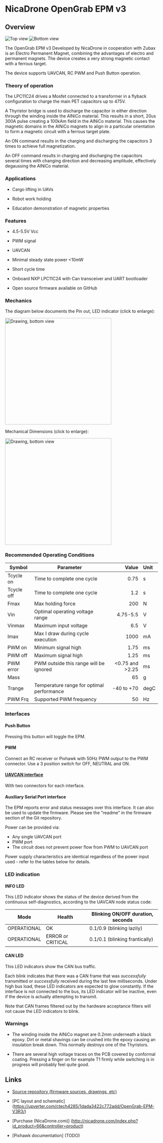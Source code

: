 # NicaDrone OpenGrab EPM v3

## Overview

<img src="image.jpg" class="thumbnail" title="Top view">
<img src="bottom.jpg" class="thumbnail" title="Bottom view">

The OpenGrab EPM v3 Developed by NicaDrone in cooperation with Zubax is an Electro Permanent Magnet, combining the advantages of electro and permanent magnets.
The device creates a very strong magnetic contact with a ferrous target.


The device supports UAVCAN, RC PWM and Push Button operation.

### Theory of operation

The LPC11C24 drives a Mosfet connected to a transformer in a flyback configuration to charge the main PET capacitors up to 475V.

A Thyristor bridge is used to discharge the capacitor in either direction through the winding inside the AlNiCo material. This results in a short, 20us 300A pulse creating a 100kAm field in the AlNiCo material.
This causes the magnetic domains in the AlNiCo magnets to align in a particular orientation to form a magnetic circuit with a ferrous target plate.

An ON command results in the charging and discharging the capacitors 3 times to achieve full magnetization.

An OFF command results in charging and discharging the capacitors several times with changing direction and decreasing amplitude, effectively degaussing the AlNiCo material.

### Applications
* Cargo lifting in UAVs

* Robot work holding

* Education demonstration of magnetic properties

### Features
* 4.5-5.5V Vcc

* PWM signal

* UAVCAN

* Minimal steady state power <10mW

* Short cycle time

* Onboard NXP LPC11C24 with Can transceiver and UART bootloader

* Open source firmware available on GitHub


### Mechanics

The diagram below documents the Pin out, LED indicator (click to enlarge):

<img src="pinout.jpg" width=350 title="Drawing, bottom view">

Mechanical Dimensions (click to enlarge):

<img src="EPM_V3_simple.jpg" width=350 title="Drawing, bottom view">

### Recommended Operating Conditions

| Symbol    |Parameter                                  |           Value | Unit |
|-----------|-------------------------------------------|----------------:|:-----|
| Tcycle on | Time to complete one cycle                |            0.75 | s    |
| Tcycle off| Time to complete one cycle                |             1.2 | s    |
| Fmax      | Max holding force                         |             200 | N    |
| Vin       | Optimal operating voltage range           |        4.75-5.5 | V    |
| Vinmax    | Maximum input voltage                     |             6.5 | V    |
| Imax      | Max I draw during cycle execution         |            1000 | mA   |
| PWM on    | Minimum signal high                       |            1.75 | ms   |
| PWM off   | Maximum signal high                       |            1.25 | ms   |
| PWM error | PWM outside this range will be ignored    | <0.75 and >2.25 | ms   |
| Mass      |                                           |              65 | g    |
| Trange    | Temperature range for optimal performance |      -40 to +70 | degC |
| PWM Frq   | Supported PWM frequency                   |              50 | Hz   |

### Interfaces

#### Push Button

Pressing this button will toggle the EPM.

#### PWM

Connect an RC receiver or Pixhawk with 50Hz PWM output to the PWM connector. Use a 3 position switch for OFF, NEUTRAL and ON.

#### [UAVCAN interface](#UAVCAN_interface)

With two connectors for each interface.

#### Auxiliary Serial Port interface

The EPM reports error and status messages over this interface. It can also be used to update the firmware.
Please see the "readme" in the firmware section of the Git repository.

Power can be provided via:

* Any single UAVCAN port
* PWM port
* The circuit does not prevent power flow from PWM to UAVCAN port

Power supply characteristics are identical regardless of the power input used - refer to the tables below for details.

### LED indication

#### INFO LED

This LED indicator shows the status of the device derived from the continuous self-diagnostics,
according to the UAVCAN node status code:

Mode            | Health                | Blinking ON/OFF duration, seconds
----------------|-----------------------|---
OPERATIONAL     | OK                    | 0.1/0.9 (blinking lazily)
OPERATIONAL     | ERROR or CRITICAL     | 0.1/0.1 (blinking frantically)



#### CAN LED

This LED indicators show the CAN bus traffic.

Each blink indicates that there was a CAN frame that was *successfully* transmitted or *successfully*
received during the last few milliseconds.
Under high bus load, these LED indicators are expected to glow constantly.
If the interface is not connected to the bus, its LED indicator will be inactive,
even if the device is actually attempting to transmit.

Note that CAN frames filtered out by the hardware acceptance filters will not cause the LED indicators to blink.

### Warnings

* The winding inside the AlNiCo magnet are 0.2mm underneath a black epoxy. Dirt or metal shavings can be crushed into the epoxy causing an insulation break down. This normally destroys one of the Thyristors.

* There are several high voltage traces on the PCB covered by conformal coating. Pressing a finger on for example T1 firmly while switching is in progress will probably feel quite good.

## Links


* [Source repository (firmware sources, drawings, etc)](https://github.com/Zubax/opengrab_epm_v3)
* [PC layout and schematic] (https://upverter.com/ctech4285/1dada3422c772add/OpenGrab-EPM-V3R3/)
* [Purchase (NicaDrone.com)] (http://nicadrone.com/index.php?id_product=66&controller=product)

* [Pixhawk documentation] (TODO)
